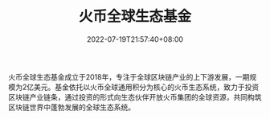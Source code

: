 ﻿---
weight: 
title: "火币全球生态基金"
description: "火币全球生态基金成立于2018年，专注于全球区块链产业的上下游发展，一期规模为2亿美元"
date: 2022-07-19T21:57:40+08:00
lastmod: 2022-07-19T16:45:40+08:00
draft: false
authors: ["浮尘"]
featuredImage: "huobiquanqiushengtaijijin.jpg"
link: "https://www.huobi.com/"
tags: ["投资机构","火币全球生态基金"]
categories: ["navigation"]
navigation: ["投资机构"]
lightgallery: true
toc: true
pinned: false
recommend: false
recommend1: false
---
火币全球生态基金成立于2018年，专注于全球区块链产业的上下游发展，一期规模为2亿美元。基金依托以火币全球通用积分为核心的火币生态系统，致力于投资区块链产业链条，通过投资的形式向生态伙伴开放火币集团的全球资源，共同构筑区块链世界中蓬勃发展的全球生态系统。
